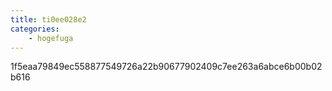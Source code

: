 ```yaml
---
title: ti0ee028e2
categories:
    - hogefuga
---
```

1f5eaa79849ec558877549726a22b90677902409c7ee263a6abce6b00b02b616